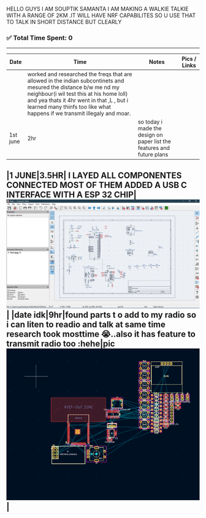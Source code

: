 
HELLO GUYS I AM SOUPTIK SAMANTA
I AM MAKING A WALKIE TALKIE WITH A RANGE OF 2KM .IT WILL HAVE NRF CAPABILITES SO U USE THAT TO TALK IN SHORT DISTANCE BUT CLEARLY
### ✅ Total Time Spent: 0
---
| **Date** | **Time** | **Notes** | **Pics / Links** |
|----------|----------|-----------|------------------|
||worked and researched the freqs that are allowed in the indian subcontinets and mesured the distance b/w me nd my neighbour(i wil test this at his home loll) and yea thats it 4hr went in that ,L , but i learned many thinfs too like what happens if we transmit illegaly and moar.||
|1st june |2hr |so today i made the design on paper list the features and future plans ||

|1 JUNE|3.5HR| I LAYED ALL COMPONENTES CONNECTED MOST OF THEM ADDED A USB C INTERFACE WITH A ESP 32 CHIP|![|](image.png)|
|date idk|9hr|found parts t o add to my radio so i can liten to readio and talk at same time research took mosttime :sob:..also it has feature to transmit radio too :hehe|pic !["alt text"](image-1.png)|
---
